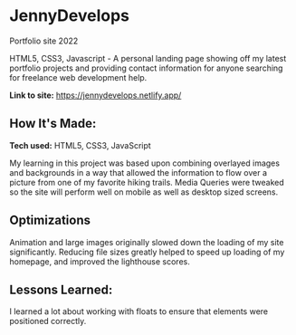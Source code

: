 # JennyDevelops
Portfolio site 2022

HTML5, CSS3, Javascript - A personal landing page showing off my latest portfolio projects and providing contact information for anyone searching for freelance web development help.

**Link to site:** https://jennydevelops.netlify.app/

## How It's Made:

**Tech used:** HTML5, CSS3, JavaScript

My learning in this project was based upon combining overlayed images and backgrounds in a way that allowed the information to flow over a picture from one of my favorite hiking trails. Media Queries were tweaked so the site will perform well on mobile as well as desktop sized screens.

## Optimizations

Animation and large images originally slowed down the loading of my site significantly. Reducing file sizes greatly helped to speed up loading of my homepage, and improved the lighthouse scores.

## Lessons Learned:

I learned a lot about working with floats to ensure that elements were positioned correctly.

